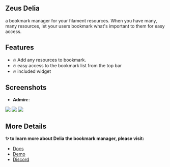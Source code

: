 ## Zeus Delia

a bookmark manager for your filament resources.
When you have many, many resources, let your users bookmark what's important to them for easy access.

## Features

- 🔥 Add any resources to bookmark.
- 🔥 easy access to the bookmark list from the top bar
- 🔥 included widget

## Screenshots

* **Admin:**:

![](https://larazeus.com/images/screenshots/delia/admin-1.webp)
![](https://larazeus.com/images/screenshots/delia/admin-2.webp)
![](https://larazeus.com/images/screenshots/delia/admin-3.webp)

## More Details

**✨ to learn more about Delia the bookmark manager, please visit:**

- [Docs](https://larazeus.com/delia)
- [Demo](https://demo.larazeus.com/admin/bookmarks)
- [Discord](#)
